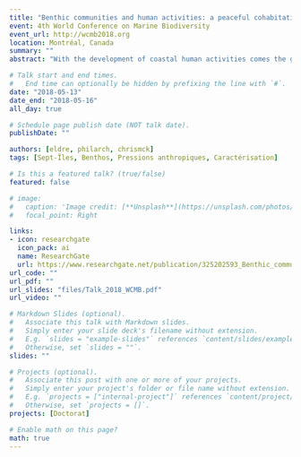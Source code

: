 ```yaml
---
title: "Benthic communities and human activities: a peaceful cohabitation?"
event: 4th World Conference on Marine Biodiversity
event_url: http://wcmb2018.org
location: Montréal, Canada
summary: ""
abstract: "With the development of coastal human activities comes the growing need to develop methods to describe their cumulative impacts on marine benthic communities at local geographic scales. Local assessments facilitate dialogue between multiple users of the ecosystem (industries, individuals) and allow to better understand variation among benthic communities in a given region. In this project, we aim to develop indicators of cumulative impacts to assess the environmental health of benthic ecosystems within industrialized regions in the Gulf of St. Lawrence at a small spatial scale (0,01 km2). We selected coastal regions around Sept-Îles, where numerous human activities are present at different intensities (such as international shipping, fisheries or domestic and industrial wastes). Subtidal ecosystems were sampled in 2016-2017 to characterize macro-endobenthic diversity and abiotic parameters of the sediment. We calculated impact scores for each human activity based on the distance from the source and the magnitude of its impact. We thus identified hotspots of cumulative impact and changes in the biotic and abiotic compartments along impact gradients. These results will be used for the development of indicators of cumulative stress and to understand resilience and stability of bay-scale benthic communities."

# Talk start and end times.
#   End time can optionally be hidden by prefixing the line with `#`.
date: "2018-05-13"
date_end: "2018-05-16"
all_day: true

# Schedule page publish date (NOT talk date).
publishDate: ""

authors: [eldre, philarch, chrismck]
tags: [Sept-Îles, Benthos, Pressions anthropiques, Caractérisation]

# Is this a featured talk? (true/false)
featured: false

# image:
#   caption: 'Image credit: [**Unsplash**](https://unsplash.com/photos/bzdhc5b3Bxs)'
#   focal_point: Right

links:
- icon: researchgate
  icon_pack: ai
  name: ResearchGate
  url: https://www.researchgate.net/publication/325202593_Benthic_communities_and_human_activities_a_peaceful_cohabitation
url_code: ""
url_pdf: ""
url_slides: "files/Talk_2018_WCMB.pdf"
url_video: ""

# Markdown Slides (optional).
#   Associate this talk with Markdown slides.
#   Simply enter your slide deck's filename without extension.
#   E.g. `slides = "example-slides"` references `content/slides/example-slides.md`.
#   Otherwise, set `slides = ""`.
slides: ""

# Projects (optional).
#   Associate this post with one or more of your projects.
#   Simply enter your project's folder or file name without extension.
#   E.g. `projects = ["internal-project"]` references `content/project/deep-learning/index.md`.
#   Otherwise, set `projects = []`.
projects: [Doctorat]

# Enable math on this page?
math: true
---
```

